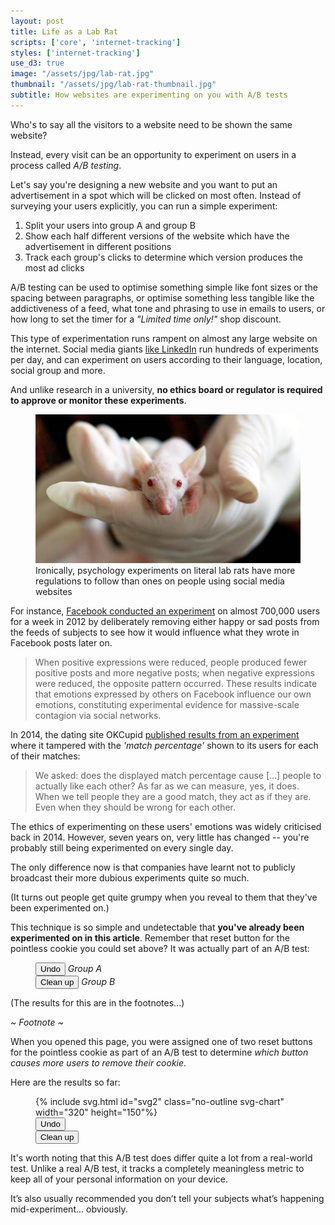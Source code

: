 ```yaml
---
layout: post
title: Life as a Lab Rat
scripts: ['core', 'internet-tracking']
styles: ['internet-tracking']
use_d3: true
image: "/assets/jpg/lab-rat.jpg"
thumbnail: "/assets/jpg/lab-rat-thumbnail.jpg"
subtitle: How websites are experimenting on you with A/B tests
---
```


Who's to say all the visitors to a website need to be shown the same website?

Instead, every visit can be an opportunity to experiment on users in a process called _A/B testing_. 

Let's say you're designing a new website and you want to put an advertisement in a spot which will be clicked on most often. Instead of surveying your users explicitly, you can run a simple experiment:
1. Split your users into group A and group B
1. Show each half different versions of the website which have the advertisement in different positions
1. Track each group's clicks to determine which version produces the most ad clicks

A/B testing can be used to optimise something simple like font sizes or the spacing between paragraphs, or optimise something less tangible like the addictiveness of a feed, what tone and phrasing to use in emails to users, or how long to set the timer for a _"Limited time only!"_ shop discount.

This type of experimentation runs rampent on almost any large website on the internet. Social media giants [like LinkedIn](https://dl.acm.org/doi/pdf/10.1145/2783258.2788602) run hundreds of experiments per day, and can experiment on users according to their language, location, social group and more.

And unlike research in a university, **no ethics board or regulator is required to approve or monitor these experiments**.


<figure>
<img src="/assets/jpg/lab-rat.jpg" alt="Lab rat" class="diagram">
<figcaption class="caption">
<!-- <p class="caption"> -->
Ironically, psychology experiments on literal lab rats have more regulations to follow than ones on people using social media websites
<!-- </p> -->
</figcaption>
</figure>

For instance, [Facebook conducted an experiment](https://www.pnas.org/content/pnas/111/24/8788.full.pdf) on almost 700,000 users for a week in 2012 by deliberately removing either happy or sad posts from the feeds of subjects to see how it would influence what they wrote in Facebook posts later on.

> When positive expressions were reduced, people produced fewer positive posts and more negative posts; when negative expressions were reduced, the opposite pattern occurred. These results indicate that emotions expressed by others on Facebook influence our own emotions, constituting experimental evidence for massive-scale contagion via social networks.

In 2014, the dating site OKCupid [published results from an experiment](https://www.gwern.net/docs/psychology/okcupid/weexperimentonhumanbeings.html) where it tampered with the _'match percentage'_ shown to its users for each of their matches:

> We asked: does the displayed match percentage cause [...] people to actually like each other? As far as we can measure, yes, it does. When we tell people they are a good match, they act as if they are. Even when they should be wrong for each other.

The ethics of experimenting on these users' emotions was widely criticised back in 2014. However, seven years on, very little has changed -- you're probably still being experimented on every single day.

The only difference now is that companies have learnt not to publicly broadcast their more dubious experiments quite so much.

(It turns out people get quite grumpy when you reveal to them that they've been experimented on.)


This technique is so simple and undetectable that **you've already been experimented on in this article**. Remember that reset button for the pointless cookie you could set above? It was actually part of an A/B test:

<figure id="both-delete-buttons" class="cookie-buttons">
<div>
<button type="button" class="btn btn-sm delete-cookie btn-outline-secondary">Undo</button>
<span><em>Group A</em></span>
</div>
<div>
<button type="button" class="btn btn-sm delete-cookie btn-danger">Clean up</button>
<span><em>Group B</em></span>
</div>
</figure>

(The results for this are in the footnotes...)

<div class="footnotes">

<p><em>~ Footnote ~</em></p>

<p>When you opened this page, you were assigned one of two reset buttons for the pointless cookie as part of an A/B test to determine <em>which button causes more users to remove their cookie</em>.</p>

<p>Here are the results so far:</p>

<figure>
{% include svg.html id="svg2" class="no-outline svg-chart" width="320" height="150"%}
<div id="ab-test-axis-labels" class="diagram no-outline">
    <div></div>
    <button type="button" class="btn btn-outline-secondary btn-sm">Undo</button>
    <div></div>
    <button type="button" class="btn btn-danger btn-sm hidden">Clean up</button>
    <div></div>
    <div id="ab-test-axis-cover"></div>
</div>
</figure>

<p>It's worth noting that this A/B test does differ quite a lot from a real-world test. Unlike a real A/B test, it tracks a completely meaningless metric to keep all of your personal information on your device.</p>

<p>It’s also usually recommended you don’t tell your subjects what’s happening mid-experiment... obviously.</p>
</div>